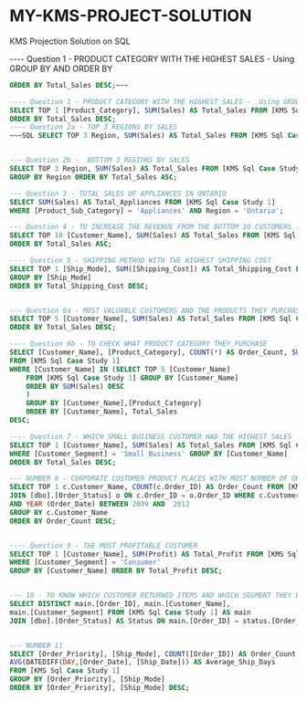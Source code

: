 # MY-KMS-PROJECT-SOLUTION
KMS Projection Solution on SQL 

---- Question 1 - PRODUCT CATEGORY WITH THE HIGHEST SALES -  Using GROUP BY AND ORDER BY

~~~sql SELECT TOP 1 [Product_Category], SUM(Sales) AS Total_Sales FROM [KMS Sql Case Study 1] GROUP BY [Product_Category]
ORDER BY Total_Sales DESC;~~~

---- Question 1 - PRODUCT CATEGORY WITH THE HIGHEST SALES -  Using GROUP BY AND ORDER BY
SELECT TOP 1 [Product_Category], SUM(Sales) AS Total_Sales FROM [KMS Sql Case Study 1] GROUP BY [Product_Category]
ORDER BY Total_Sales DESC; 
---- Question 2a - TOP 3 REGIONS BY SALES
~~~SQL SELECT TOP 3 Region, SUM(Sales) AS Total_Sales FROM [KMS Sql Case Study 1] GROUP BY Region ORDER BY Total_Sales DESC;~~~


--- Question 2b -  BOTTOM 3 REGIONS BY SALES
SELECT TOP 3 Region, SUM(Sales) AS Total_Sales FROM [KMS Sql Case Study 1] 
GROUP BY Region ORDER BY Total_Sales ASC;

--- Question 3 - TOTAL SALES OF APPLIANCES IN ONTARIO
SELECT SUM(Sales) AS Total_Appliances FROM [KMS Sql Case Study 1] 
WHERE [Product_Sub_Category] = 'Appliances' AND Region = 'Ontario';

--- Question 4 - TO INCREASE THE REVENUE FROM THE BOTTOM 10 CUSTOMERS - BOTTOM 10 CUSTOMERS
SELECT TOP 10 [Customer_Name], SUM(Sales) AS Total_Sales FROM [KMS Sql Case Study 1] GROUP BY [Customer_Name]
ORDER BY Total_Sales ASC;

---- Question 5 - SHIPPING METHOD WITH THE HIGHEST SHIPPING COST
SELECT TOP 1 [Ship_Mode], SUM([Shipping_Cost]) AS Total_Shipping_Cost FROM [KMS Sql Case Study 1] 
GROUP BY [Ship_Mode] 
ORDER BY Total_Shipping_Cost DESC;


--- Question 6a - MOST VALUABLE CUSTOMERS AND THE PRODUCTS THEY PURCHASE
SELECT TOP 5 [Customer_Name], SUM(Sales) AS Total_Sales FROM [KMS Sql Case Study 1] GROUP BY [Customer_Name] 
ORDER BY Total_Sales DESC;

---- Question 6b - TO CHECK WHAT PRODUCT CATEGORY THEY PURCHASE
SELECT [Customer_Name], [Product_Category], COUNT(*) AS Order_Count, SUM(Sales) As Total_Sales 
FROM [KMS Sql Case Study 1]
WHERE [Customer_Name] IN (SELECT TOP 5 [Customer_Name] 
	FROM [KMS Sql Case Study 1] GROUP BY [Customer_Name] 
	ORDER BY SUM(Sales) DESC  
	)
	GROUP BY [Customer_Name],[Product_Category]
	ORDER BY [Customer_Name], Total_Sales 
DESC;

---- Question 7 - WHICH SMALL BUSINESS CUSTOMER HAD THE HIGHEST SALES
SELECT TOP 1 [Customer_Name], SUM(Sales) AS Total_Sales FROM [KMS Sql Case Study 1]
WHERE [Customer_Segment] = 'Small Business' GROUP BY [Customer_Name]
ORDER BY Total_Sales DESC;

--- NUMBER 8 - CORPORATE CUSTOMER PRODUCT PLACES WITH MOST NUMBER OF ORDERS IN 2009 TO 2012
SELECT TOP 1 c.Customer_Name, COUNT(c.Order_ID) AS Order_Count FROM [KMS Sql Case Study 1] c
JOIN [dbo].[Order_Status] o ON c.Order_ID = o.Order_ID WHERE c.Customer_Segment = 'Corporate'
AND YEAR (Order_Date) BETWEEN 2009 AND  2012
GROUP BY c.Customer_Name
ORDER BY Order_Count DESC; 


---- Question 9 - THE MOST PROFITABLE CUSTOMER
SELECT TOP 1 [Customer_Name], SUM(Profit) AS Total_Profit FROM [KMS Sql Case Study 1] 
WHERE [Customer_Segment] = 'Consumer'
GROUP BY [Customer_Name] ORDER BY Total_Profit DESC;


--- 10 - TO KNOW WHICH CUSTOMER RETURNED ITEMS AND WHICH SEGMENT THEY BELONG TO
SELECT DISTINCT main.[Order_ID], main.[Customer_Name], 
main.[Customer_Segment] FROM [KMS Sql Case Study 1] AS main
JOIN [dbo].[Order_Status] AS Status ON main.[Order_ID] = status.[Order_ID] WHERE status.status = 'Returned';


--- NUMBER 11
SELECT [Order_Priority], [Ship_Mode], COUNT([Order_ID]) AS Order_Count, ROUND(SUM(Sales-Profit),2) As Estimated_Shipping_Cost,
AVG(DATEDIFF(DAY,[Order_Date], [Ship_Date])) AS Average_Ship_Days 
FROM [KMS Sql Case Study 1] 
GROUP BY [Order_Priority], [Ship_Mode]
ORDER BY [Order_Priority], [Ship_Mode] DESC;


